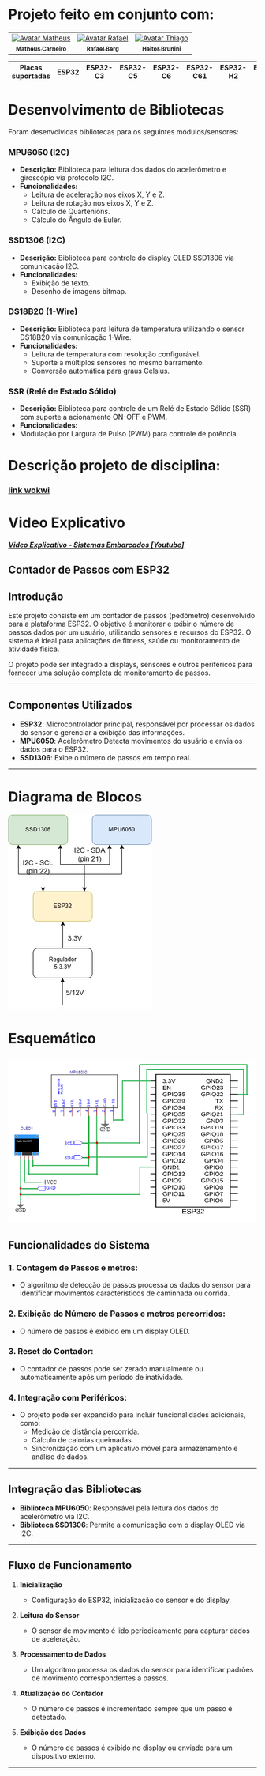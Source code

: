 # Projeto feito em conjunto com: 

<div style="display: inline_block;" align="center">

<table>
  <tr>
    <td align="center">
      <a href="https://github.com/MatheusCarne" target="_blank">
        <img src="https://avatars.githubusercontent.com/u/88046644?v=4" width="100px;" alt="Avatar Matheus"/><br>
        <sub>
          <b>Matheus Carneiro</b>
        </sub>
      </a>
    </td>
    <td align="center">
      <a href="https://github.com/RafaelBerg" target="_blank">
        <img src="https://avatars.githubusercontent.com/u/86807247?v=4" width="100px;" alt="Avatar Rafael"/><br>
        <sub>
          <b>Rafael Berg</b>
        </sub>
      </a>
    </td>
    <td align="center">
      <a href="https://github.com/heitorbrunini" target="_blank">
        <img src="https://avatars.githubusercontent.com/u/68927093?v=4" width="100px;" alt="Avatar Thiago"/><br>
        <sub>
          <b>Heitor Brunini</b>
        </sub>
      </a>
    </td>
  </tr>
</table>

</div>

| Placas suportadas | ESP32 | ESP32-C3 | ESP32-C5 | ESP32-C6 | ESP32-C61 | ESP32-H2 | ESP32-S3 |
| ----------------- | ----- | -------- | -------- | -------- | --------- | -------- | -------- |

# Desenvolvimento de Bibliotecas
Foram desenvolvidas bibliotecas para os seguintes módulos/sensores:

### MPU6050 (I2C)
- **Descrição:** Biblioteca para leitura dos dados do acelerômetro e giroscópio via protocolo I2C.
- **Funcionalidades:**
  - Leitura de aceleração nos eixos X, Y e Z.
  - Leitura de rotação nos eixos X, Y e Z.
  - Cálculo de Quartenions.
  - Cálculo do Ângulo de Euler.

### SSD1306 (I2C)
- **Descrição:** Biblioteca para controle do display OLED SSD1306 via comunicação I2C.
- **Funcionalidades:**
  - Exibição de texto.
  - Desenho de imagens bitmap.

### DS18B20 (1-Wire)
- **Descrição:** Biblioteca para leitura de temperatura utilizando o sensor DS18B20 via comunicação 1-Wire.
- **Funcionalidades:**
  - Leitura de temperatura com resolução configurável.
  - Suporte a múltiplos sensores no mesmo barramento.
  - Conversão automática para graus Celsius.

### SSR (Relé de Estado Sólido)
- **Descrição:** Biblioteca para controle de um Relé de Estado Sólido (SSR) com suporte a acionamento ON-OFF e PWM.
- **Funcionalidades:**
- Modulação por Largura de Pulso (PWM) para controle de potência.

# Descrição projeto de disciplina:
### [link wokwi](https://wokwi.com/projects/424606381829337089)
# Video Explicativo
***[Video Explicativo - Sistemas Embarcados [Youtube]](https://youtu.be/_NRQQ1nDXyA)***
## Contador de Passos com ESP32
## Introdução

Este projeto consiste em um contador de passos (pedômetro) desenvolvido para a plataforma ESP32. O objetivo é monitorar e exibir o número de passos dados por um usuário, utilizando sensores e recursos do ESP32. O sistema é ideal para aplicações de fitness, saúde ou monitoramento de atividade física.

O projeto pode ser integrado a displays, sensores e outros periféricos para fornecer uma solução completa de monitoramento de passos.

---

## Componentes Utilizados

- **ESP32**: Microcontrolador principal, responsável por processar os dados do sensor e gerenciar a exibição das informações.
- **MPU6050**: Acelerômetro Detecta movimentos do usuário e envia os dados para o ESP32.
- **SSD1306**: Exibe o número de passos em tempo real.

---
# Diagrama de Blocos
![blocos](ProjetoFinal/imagens/projetofinalse.jpg)
# Esquemático
![esquemático](ProjetoFinal/imagens/esqfinal.png)
---

## Funcionalidades do Sistema

### 1. Contagem de Passos e metros:
- O algoritmo de detecção de passos processa os dados do sensor para identificar movimentos característicos de caminhada ou corrida.

### 2. Exibição do Número de Passos e metros percorridos:
- O número de passos é exibido em um display OLED.

### 3. Reset do Contador:
- O contador de passos pode ser zerado manualmente ou automaticamente após um período de inatividade.

### 4. Integração com Periféricos:
- O projeto pode ser expandido para incluir funcionalidades adicionais, como:
  - Medição de distância percorrida.
  - Cálculo de calorias queimadas.
  - Sincronização com um aplicativo móvel para armazenamento e análise de dados.

---

## Integração das Bibliotecas

- **Biblioteca MPU6050**: Responsável pela leitura dos dados do acelerômetro via I2C.
- **Biblioteca SSD1306**: Permite a comunicação com o display OLED via I2C.

---

## Fluxo de Funcionamento

1. **Inicialização**
   - Configuração do ESP32, inicialização do sensor e do display.

2. **Leitura do Sensor**
   - O sensor de movimento é lido periodicamente para capturar dados de aceleração.

3. **Processamento de Dados**
   - Um algoritmo processa os dados do sensor para identificar padrões de movimento correspondentes a passos.

4. **Atualização do Contador**
   - O número de passos é incrementado sempre que um passo é detectado.

5. **Exibição dos Dados**
   - O número de passos é exibido no display ou enviado para um dispositivo externo.

---
